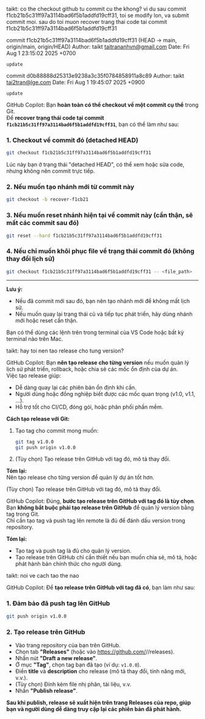 taikt: co the checkout github tu commit cu the khong?
vi du sau commit f1cb21b5c31ff97a3114bad6f5b1addfd19cff31, toi se modify lon, va submit commit moi. sau do toi muon recover trang thai code tai commit f1cb21b5c31ff97a3114bad6f5b1addfd19cff31

commit f1cb21b5c31ff97a3114bad6f5b1addfd19cff31 (HEAD -> main, origin/main, origin/HEAD)
Author: taikt <taitrananhvn@gmail.com>
Date:   Fri Aug 1 23:15:02 2025 +0700

    update

commit d0b88888d25313e9238a3c35f0784858911a8c89
Author: taikt <tai2tran@lge.com>
Date:   Fri Aug 1 19:45:07 2025 +0900

    update

GitHub Copilot: Bạn **hoàn toàn có thể checkout về một commit cụ thể** trong Git.  
Để **recover trạng thái code tại commit `f1cb21b5c31ff97a3114bad6f5b1addfd19cff31`**, bạn có thể làm như sau:

### 1. Checkout về commit đó (detached HEAD)
```bash
git checkout f1cb21b5c31ff97a3114bad6f5b1addfd19cff31
```
Lúc này bạn ở trạng thái "detached HEAD", có thể xem hoặc sửa code, nhưng không nên commit trực tiếp.

### 2. Nếu muốn tạo nhánh mới từ commit này
```bash
git checkout -b recover-f1cb21
```

### 3. Nếu muốn **reset** nhánh hiện tại về commit này (cẩn thận, sẽ mất các commit sau đó)
```bash
git reset --hard f1cb21b5c31ff97a3114bad6f5b1addfd19cff31
```

### 4. Nếu chỉ muốn **khôi phục file** về trạng thái commit đó (không thay đổi lịch sử)
```bash
git checkout f1cb21b5c31ff97a3114bad6f5b1addfd19cff31 -- <file_path>
```

---

**Lưu ý:**  
- Nếu đã commit mới sau đó, bạn nên tạo nhánh mới để không mất lịch sử.
- Nếu muốn quay lại trạng thái cũ và tiếp tục phát triển, hãy dùng nhánh mới hoặc reset cẩn thận.

Bạn có thể dùng các lệnh trên trong terminal của VS Code hoặc bất kỳ terminal nào trên Mac.

taikt: hay toi nen tao release cho tung version?

GitHub Copilot: Bạn **nên tạo release cho từng version** nếu muốn quản lý lịch sử phát triển, rollback, hoặc chia sẻ các mốc ổn định của dự án.  
Việc tạo release giúp:

- Dễ dàng quay lại các phiên bản ổn định khi cần.
- Người dùng hoặc đồng nghiệp biết được các mốc quan trọng (v1.0, v1.1, ...).
- Hỗ trợ tốt cho CI/CD, đóng gói, hoặc phân phối phần mềm.

**Cách tạo release với Git:**
1. Tạo tag cho commit mong muốn:
   ```bash
   git tag v1.0.0
   git push origin v1.0.0
   ```
2. (Tùy chọn) Tạo release trên GitHub với tag đó, mô tả thay đổi.

**Tóm lại:**  
Nên tạo release cho từng version để quản lý dự án tốt hơn.


(Tùy chọn) Tạo release trên GitHub với tag đó, mô tả thay đổi.

GitHub Copilot: Đúng, **bước tạo release trên GitHub với tag đó là tùy chọn**.  
Bạn **không bắt buộc phải tạo release trên GitHub** để quản lý version bằng tag trong Git.  
Chỉ cần tạo tag và push tag lên remote là đủ để đánh dấu version trong repository.

**Tóm lại:**  
- Tạo tag và push tag là đủ cho quản lý version.
- Tạo release trên GitHub chỉ cần thiết nếu bạn muốn chia sẻ, mô tả, hoặc phát hành bản chính thức cho người dùng.

taikt: noi ve cach tao the nao

GitHub Copilot: Để **tạo release trên GitHub với tag đã có**, bạn làm như sau:

### 1. Đảm bảo đã push tag lên GitHub
```bash
git push origin v1.0.0
```

### 2. Tạo release trên GitHub
- Vào trang repository của bạn trên GitHub.
- Chọn tab **"Releases"** (hoặc vào https://github.com/<user>/<repo>/releases).
- Nhấn nút **"Draft a new release"**.
- Ở mục **"Tag"**, chọn tag bạn đã tạo (ví dụ: `v1.0.0`).
- Điền **title** và **description** cho release (mô tả thay đổi, tính năng mới, v.v.).
- (Tùy chọn) Đính kèm file nhị phân, tài liệu, v.v.
- Nhấn **"Publish release"**.

**Sau khi publish, release sẽ xuất hiện trên trang Releases của repo, giúp bạn và người dùng dễ dàng truy cập lại các phiên bản đã phát hành.**